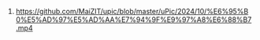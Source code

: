 1. https://github.com/MaiZIT/upic/blob/master/uPic/2024/10/%E6%95%B0%E5%AD%97%E5%AD%AA%E7%94%9F%E9%97%A8%E6%88%B7.mp4
